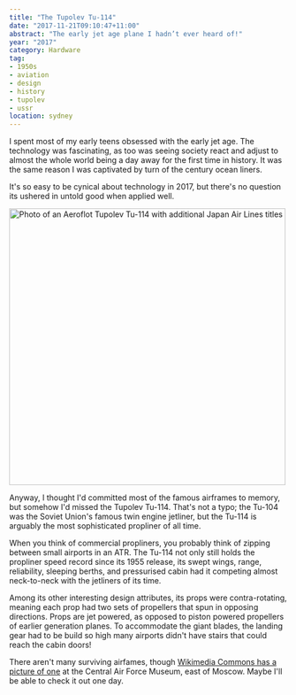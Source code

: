 ```yaml
---
title: "The Tupolev Tu-114"
date: "2017-11-21T09:10:47+11:00"
abstract: "The early jet age plane I hadn’t ever heard of!"
year: "2017"
category: Hardware
tag:
- 1950s
- aviation
- design
- history
- tupolev
- ussr
location: sydney
---
```

I spent most of my early teens obsessed with the early jet age. The technology was fascinating, as too was seeing society react and adjust to almost the whole world being a day away for the first time in history. It was the same reason I was captivated by turn of the century ocean liners.

It's so easy to be cynical about technology in 2017, but there's no question its ushered in untold good when applied well.

<p><img src="https://rubenerd.com/files/2017/Aeroflot_Tupolev_Tu-114_JAL_livery_APM@1x.jpg" srcset="https://rubenerd.com/files/2017/Aeroflot_Tupolev_Tu-114_JAL_livery_APM@1x.jpg 1x, https://rubenerd.com/files/2017/Aeroflot_Tupolev_Tu-114_JAL_livery_APM@2x.jpg 2x" alt="Photo of an Aeroflot Tupolev Tu-114 with additional Japan Air Lines titles" style="width:500px" /></p>

Anyway, I thought I'd committed most of the famous airframes to memory, but somehow I'd missed the Tupolev Tu-114. That's not a typo; the Tu-104 was the Soviet Union's famous twin engine jetliner, but the Tu-114 is arguably the most sophisticated propliner of all time.

When you think of commercial propliners, you probably think of zipping between small airports in an ATR. The Tu-114 not only still holds the propliner speed record since its 1955 release, its swept wings, range, reliability, sleeping berths, and pressurised cabin had it competing almost neck-to-neck with the jetliners of its time.

Among its other interesting design attributes, its props were contra-rotating, meaning each prop had two sets of propellers that spun in opposing directions. Props are jet powered, as opposed to piston powered propellers of earlier generation planes. To accommodate the giant blades, the landing gear had to be build so high many airports didn't have stairs that could reach the cabin doors!

There aren't many surviving airfames, though [Wikimedia Commons has a picture of one] at the Central Air Force Museum, east of Moscow. Maybe I'll be able to check it out one day.

[Wikimedia Commons has a picture of one]: https://en.wikipedia.org/wiki/File:TU-114_Cleat.JPG
